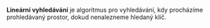 **Lineární vyhledávání** je algoritmus pro vyhledávání, kdy procházíme prohledávaný prostor, dokud nenalezneme hledaný klíč.